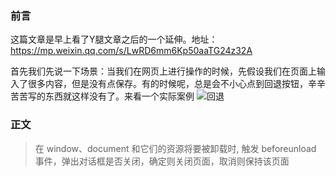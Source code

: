 ### 前言
这篇文章是早上看了Y腿文章之后的一个延伸。地址：https://mp.weixin.qq.com/s/LwRD6mm6Kp50aaTG24z32A

首先我们先说一下场景：当我们在网页上进行操作的时候，先假设我们在页面上输入了很多内容，但是没有点保存。有的时候呢，总是会不小心点到回退按钮，辛辛苦苦写的东西就这样没有了。来看一个实际案例
![回退](./imgs/回退.jpg)

### 正文
> 在 window、document 和它们的资源将要被卸载时, 触发 beforeunload 事件，弹出对话框是否关闭，确定则关闭页面，取消则保持该页面

